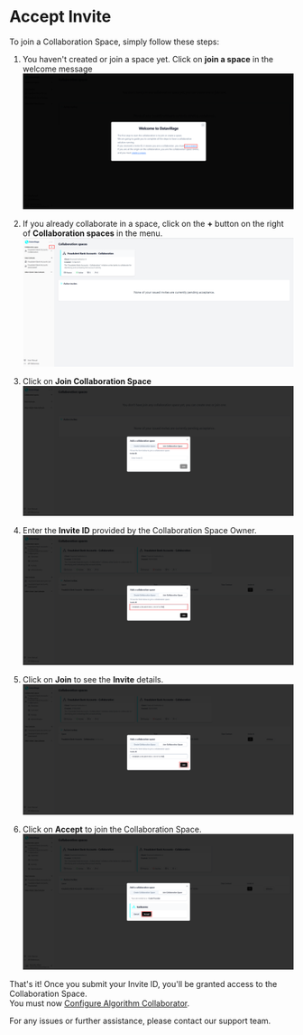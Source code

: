 # Accept Invite

To join a Collaboration Space, simply follow these steps:

1. You haven't created or join a space yet. Click on **join a space** in the welcome message 
![screenshot of the datavillage dashboard](img/01_welcome_message.png)

2. If you already collaborate in a space, click on the **+** button on the right of **Collaboration spaces** in the menu.   
![screenshot of the datavillage dashboard](img/dashboard_create_space.png)

3. Click on **Join Collaboration Space**
![screenshot of the datavillage dashboard](img/18_join_data_provider.png)

4. Enter the **Invite ID** provided by the Collaboration Space Owner.
![screenshot of the datavillage dashboard](img/join_invite_code_provider.png)

5. Click on **Join** to see the **Invite** details.
![screenshot of the datavillage dashboard](img/join_invite_code_provider_click.png)

5. Click on **Accept** to join the Collaboration Space.  
![screenshot of the datavillage dashboard](img/join_invite_codeprovider_2.png)

That's it! Once you submit your Invite ID, you'll be granted access to the Collaboration Space.  
You must now [Configure Algorithm Collaborator](/docs/user-manual/code-provider/configure-collaborator/general).  

For any issues or further assistance, please contact our support team.
